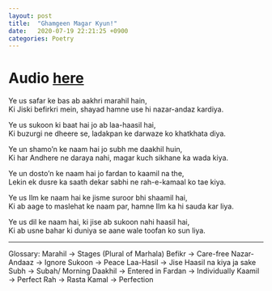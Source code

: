 ```yaml
---
layout: post
title:  "Ghamgeen Magar Kyun!"
date:   2020-07-19 22:21:25 +0900
categories: Poetry
---
```


# **Audio** [here](https://drive.google.com/file/d/1-20N4A9RSozP4QYNRAgc1VwM6OnWFKE4/view)

  

Ye us safar ke bas ab aakhri marahil hain,  
Ki Jiski befirkri mein, shayad hamne use hi nazar-andaz kardiya.  

Ye us sukoon ki baat hai jo ab laa-haasil hai,  
Ki buzurgi ne dheere se, ladakpan ke darwaze ko khatkhata diya.  

Ye un shamo’n ke naam hai jo subh me daakhil huin,  
Ki har Andhere ne daraya nahi, magar kuch sikhane ka wada kiya.  

Ye un dosto’n ke naam hai jo fardan to kaamil na the,  
Lekin ek dusre ka saath dekar sabhi ne rah-e-kamaal ko tae kiya.  

Ye us Ilm ke naam hai ke jisme suroor bhi shaamil hai,  
Ki ab aage to maslehat ke naam par, hamne Ilm ka hi sauda kar liya.  

Ye us dil ke naam hai, ki jise ab sukoon nahi haasil hai,  
Ki ab usne bahar ki duniya se aane wale toofan ko sun liya.  
<hr />
Glossary:  
Marahil → Stages (Plural of Marhala)  
Befikr → Care-free  
Nazar-Andaaz → Ignore  
Sukoon → Peace  
Laa-Hasil → Jise Haasil na kiya ja sake  
Subh → Subah/ Morning  
Daakhil → Entered in  
Fardan → Individually  
Kaamil → Perfect  
Rah → Rasta  
Kamal → Perfection  

